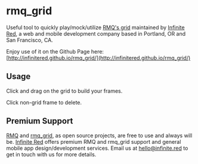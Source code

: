rmq_grid
========

Useful tool to quickly play/mock/utilize [RMQ's grid](http://rubymotionquery.com/?s=grid&post_type=document) maintained by [Infinite Red](http://infinite.red), a web and mobile development company based in Portland, OR and San Francisco, CA.

Enjoy use of it on the Github Page here: [http://infinitered.github.io/rmq_grid/](http://infinitered.github.io/rmq_grid/)

## Usage

Click and drag on the grid to build your frames.

Click non-grid frame to delete.

## Premium Support

[RMQ](https://github.com/infinitered/rmq) and [rmq_grid](https://github.com/infinitered/rmq_grid), as open source projects, are free to use and always will be. [Infinite Red](https://infinite.red/) offers premium RMQ and rmq_grid support and general mobile app design/development services. Email us at [hello@infinite.red](mailto:hello@infinite.red) to get in touch with us for more details.
